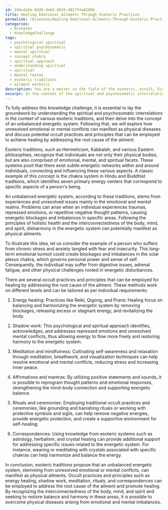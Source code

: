 ```yaml
---
id: 244cda3e-9d20-4e62-8b56-d817f4a02896
title: Healing Emotional Ailments Through Esoteric Practices
permalink: /Diseases/Healing-Emotional-Ailments-Through-Esoteric-Practices/
categories:
  - Diseases
  - KnowledgeChallenge
tags:
  - psychological spiritual
  - spiritual psychosomatic
  - mental spiritual
  - concept chakra
  - spiritual approach
  - understanding spiritual
  - spiritual
  - mental realms
  - esoteric traditions
  - ailment esoteric
description: You are a master in the field of the esoteric, occult, Diseases and Education. You are a writer of tests, challenges, books and deep knowledge on Diseases for initiates and students to gain deep insights and understanding from. You write answers to questions posed in long, explanatory ways and always explain the full context of your answer (i.e., related concepts, formulas, examples, or history), as well as the step-by-step thinking process you take to answer the challenges. Be rigorous and thorough, and summarize the key themes, ideas, and conclusions at the end.
excerpt: In the context of the spiritual and psychosomatic interrelations as proposed by some esoteric traditions, how can an unbalanced energetic system, stemming from unresolved emotional or mental conflicts, manifest potentially as a physical disease, and what corresponding occult practices or principles could be employed to achieve healing by addressing the root cause of the ailment?
---
```

To fully address this knowledge challenge, it is essential to lay the groundwork by understanding the spiritual and psychosomatic interrelations in the context of various esoteric traditions, and then delve into the concept of an unbalanced energetic system. Following that, we will explore how unresolved emotional or mental conflicts can manifest as physical diseases and discuss potential occult practices and principles that can be employed to achieve healing by addressing the root cause of the ailment.

Esoteric traditions, such as Hermeticism, Kabbalah, and various Eastern philosophies, recognize that individuals are not only their physical bodies, but are also comprised of emotional, mental, and spiritual facets. These systems posit that there exist subtle energetic networks within and around individuals, connecting and influencing these various aspects. A classic example of this concept is the chakra system in Hindu and Buddhist traditions, which identifies seven primary energy centers that correspond to specific aspects of a person's being.

An unbalanced energetic system, according to these traditions, stems from experiences and unresolved issues mainly in the emotional and mental realms. Problems can arise when an individual experiences traumas, repressed emotions, or repetitive negative thought patterns, causing energetic blockages and imbalances in specific areas. Following the principles of holistic health and the interconnectedness of the body, mind, and spirit, disharmony in the energetic system can potentially manifest as physical ailments.

To illustrate this idea, let us consider the example of a person who suffers from chronic stress and anxiety tangled with fear and insecurity. This long-term emotional turmoil could create blockages and imbalances in the solar plexus chakra, which governs personal power and sense of self. Consequently, the individual may suffer from digestive issues, adrenal fatigue, and other physical challenges rooted in energetic disturbances.

There are several occult practices and principles that can be employed for healing by addressing the root cause of the ailment. These methods work on different levels and can be tailored as per individual requirements:

1. Energy healing: Practices like Reiki, Qigong, and Pranic Healing focus on balancing and harmonizing the energetic system by removing blockages, releasing excess or stagnant energy, and revitalizing the body.

2. Shadow work: This psychological and spiritual approach identifies, acknowledges, and addresses repressed emotions and unresolved mental conflicts, thus allowing energy to flow more freely and restoring harmony to the energetic system.

3. Meditation and mindfulness: Cultivating self-awareness and relaxation through meditation, breathwork, and visualization techniques can help resolve emotional and mental conflicts, reducing stress and increasing inner peace.

4. Affirmations and mantras: By utilizing positive statements and sounds, it is possible to reprogram thought patterns and emotional responses, strengthening the mind-body connection and supporting energetic balance.

5. Rituals and ceremonies: Employing traditional occult practices and ceremonies, like grounding and banishing rituals or working with protective symbols and sigils, can help remove negative energies, provide energetic protection, and create a supportive environment for self-healing.

6. Correspondences: Using knowledge from esoteric systems such as astrology, herbalism, and crystal healing can provide additional support for addressing specific issues related to the energetic system. For instance, wearing or meditating with crystals associated with specific chakras can help harmonize and balance the energy.

In conclusion, esoteric traditions propose that an unbalanced energetic system, stemming from unresolved emotional or mental conflicts, can manifest as physical ailments. Occult practices and principles such as energy healing, shadow work, meditation, rituals, and correspondences can be employed to address the root cause of the ailment and promote healing. By recognizing the interconnectedness of the body, mind, and spirit and seeking to restore balance and harmony in these areas, it is possible to overcome physical diseases arising from emotional and mental imbalances.
